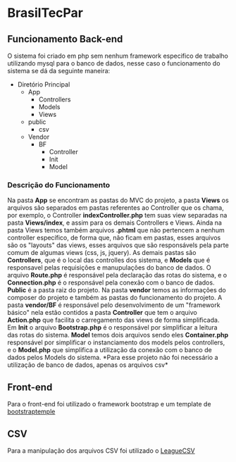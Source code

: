 # BrasilTecPar

## Funcionamento Back-end
O sistema foi criado em php sem nenhum framework especifico de trabalho utilizando mysql para o banco de dados, nesse caso o funcionamento do sistema se dá da seguinte maneira:

<!--ts-->
<ul>
  <li>Diretório Principal
    <ul>
      <li>App
        <ul>
          <li>Controllers</li> 
          <li>Models</li> 
          <li>Views</li> 
        </ul>
      </li> 
      <li>public
        <ul>
          <li>csv</li>
        </ul>
      </li>
      <li>Vendor
        <ul>
          <li>BF
            <ul>
              <li>Controller</li> 
              <li>Init</li> 
              <li>Model</li> 
            </ul>
          </li> 
        </ul>
      </li> 
    </ul>
  </li>
</ul>
<!--te-->
<h3>Descrição do Funcionamento</h3>
  Na pasta <strong>App</strong> se encontram as pastas do MVC do projeto, a pasta <strong>Views</strong> os arquivos são separados em pastas referentes ao Controller que os chama, por exemplo, o Controller <strong>indexController.php</strong> tem suas view separadas na pasta <strong>Views/index</strong>, e assim para os demais Controllers e Views. Ainda na pasta Views temos também arquivos <strong>.phtml</strong> que não pertencem a nenhum controller específico, de forma que, não ficam em pastas, esses arquivos são os "layouts" das views, esses arquivos que são responsávels pela parte comum de algumas views (css, js, jquery). As demais pastas são <strong>Controllers</strong>, que é o local das controlles dos sistema, e <strong>Models</strong> que é responsavel pelas requisições e manupulações do banco de dados. O arquivo <strong>Route.php</strong> é responsável pela declaração das rotas do sistema, e o <strong>Connection.php</strong> é o responsável pela conexão com o banco de dados.
  <strong>Public</strong> é a pasta raiz do projeto.
  Na pasta <strong>vendor</strong> temos as informações do composer do projeto e também as pastas do funcionamento do projeto. A pasta <strong>vendor/BF</strong> é responsável pelo desenvolvimento de um "framework básico" nela estão contidos a pasta <strong>Controller</strong> que tem o arquivo <strong>Action.php</strong> que facilita o carregamento das views de forma simplificada. Em <strong>Init</strong> o arquivo <strong>Bootstrap.php</strong> é o responsável por simplificar a leitura das rotas do sistema. <strong>Model</strong> temos dois arquivos sendo eles <strong>Container.php</strong> responsável por simplificar o instanciamento dos models pelos controllers, e o <strong>Model.php</strong> que simplifica a utilização da conexão com o banco de dados pelos Models do sistema. *Para esse projeto não foi necessário a utilização de banco de dados, apenas os arquivos csv*
  
 
## Front-end
 Para o front-end foi utilizado o framework bootstrap e um template de <a href="https://bootstraptemple.com/" target="_blank">bootstraptemple</a>
 
## CSV
Para a manipulação dos arquivos CSV foi utilizado o <a href="https://csv.thephpleague.com/9.0/" target="_blank">LeagueCSV</a>

